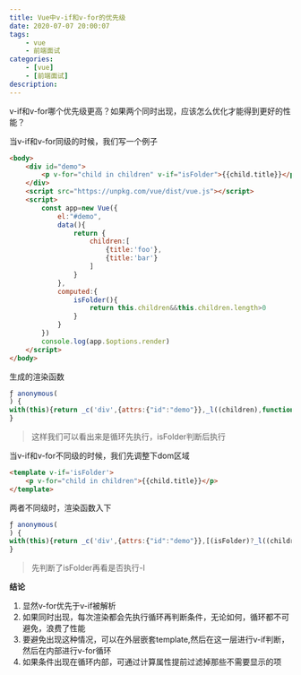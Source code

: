 ```yaml
---
title: Vue中v-if和v-for的优先级
date: 2020-07-07 20:00:07
tags:
    - vue 
    - 前端面试
categories:
    - [vue]
    - [前端面试]
description:
---
```


v-if和v-for哪个优先级更高？如果两个同时出现，应该怎么优化才能得到更好的性能？

<!-- more -->

当v-if和v-for同级的时候，我们写一个例子

```html
<body>
    <div id="demo">
        <p v-for="child in children" v-if="isFolder">{{child.title}}</p>
    </div>
    <script src="https://unpkg.com/vue/dist/vue.js"></script>
    <script>
        const app=new Vue({
            el:"#demo",
            data(){
                return {
                    children:[
                        {title:'foo'},
                        {title:'bar'}
                    ]
                }
            },
            computed:{
                isFolder(){
                    return this.children&&this.children.length>0
                }
            }
        })
        console.log(app.$options.render)
    </script>
</body>
```
生成的渲染函数
```js
ƒ anonymous(
) {
with(this){return _c('div',{attrs:{"id":"demo"}},_l((children),function(child){return (isFolder)?_c('p',[_v(_s(child.title))]):_e()}),0)}
}
```
> 这样我们可以看出来是循环先执行，isFolder判断后执行

当v-if和v-for不同级的时候，我们先调整下dom区域
```html
<template v-if='isFolder'>
    <p v-for="child in children">{{child.title}}</p>
</template>
```
两者不同级时，渲染函数入下
```js
ƒ anonymous(
) {
with(this){return _c('div',{attrs:{"id":"demo"}},[(isFolder)?_l((children),function(child){return _c('p',[_v(_s(child.title))])}):_e()],2)}
}
```
> 先判断了isFolder再看是否执行-l

**结论**

1. 显然v-for优先于v-if被解析
2. 如果同时出现，每次渲染都会先执行循环再判断条件，无论如何，循环都不可避免，浪费了性能
3. 要避免出现这种情况，可以在外层嵌套template,然后在这一层进行v-if判断，然后在内部进行v-for循环
4. 如果条件出现在循环内部，可通过计算属性提前过滤掉那些不需要显示的项

<!-- markdownlint-disable MD041 MD002--> 